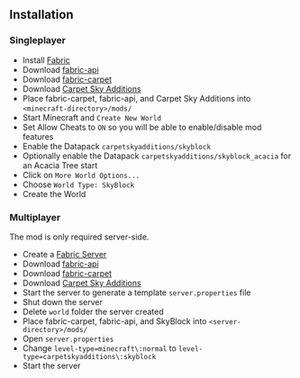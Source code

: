 ## Installation

### Singleplayer

- Install [Fabric](https://fabricmc.net/use/installer/)
- Download [fabric-api](https://www.curseforge.com/minecraft/mc-mods/fabric-api/files)
- Download [fabric-carpet](https://www.curseforge.com/minecraft/mc-mods/carpet/files)
- Download [Carpet Sky Additions](https://github.com/jsorrell/CarpetSkyAdditions/releases)
- Place fabric-carpet, fabric-api, and Carpet Sky Additions into `<minecraft-directory>/mods/`
- Start Minecraft and `Create New World`
- Set Allow Cheats to `ON` so you will be able to enable/disable mod features
- Enable the Datapack `carpetskyadditions/skyblock`
- Optionally enable the Datapack `carpetskyadditions/skyblock_acacia` for an Acacia Tree start
- Click on `More World Options...`
- Choose `World Type: SkyBlock`
- Create the World

### Multiplayer

The mod is only required server-side.

- Create a [Fabric Server](https://fabricmc.net/use/server/)
- Download [fabric-api](https://www.curseforge.com/minecraft/mc-mods/fabric-api/files)
- Download [fabric-carpet](https://www.curseforge.com/minecraft/mc-mods/carpet/files)
- Download [Carpet Sky Additions](https://github.com/jsorrell/CarpetSkyAdditions/releases)
- Start the server to generate a template `server.properties` file
- Shut down the server
- Delete `world` folder the server created
- Place fabric-carpet, fabric-api, and SkyBlock into `<server-directory>/mods/`
- Open `server.properties`
- Change `level-type=minecraft\:normal` to `level-type=carpetskyadditions\:skyblock`
- Start the server
